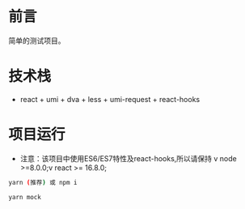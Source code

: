 # 前言
简单的测试项目。

# 技术栈
- react + umi + dva + less + umi-request + react-hooks

# 项目运行
- 注意：该项目中使用ES6/ES7特性及react-hooks,所以请保持 v node >=8.0.0;v react >= 16.8.0;
```bash
yarn (推荐) 或 npm i

yarn mock
```




